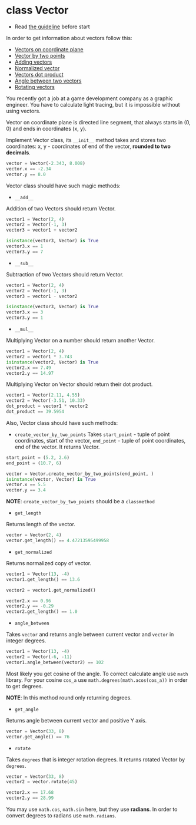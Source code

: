 # class Vector

- Read [the guideline](https://github.com/mate-academy/py-task-guideline/blob/main/README.md) before start

In order to get information about vectors follow this:
- [Vectors on coordinate plane](https://phys.libretexts.org/Bookshelves/University_Physics/Book%3A_University_Physics_(OpenStax)/Book%3A_University_Physics_I_-_Mechanics_Sound_Oscillations_and_Waves_(OpenStax)/02%3A_Vectors/2.04%3A__Coordinate_Systems_and_Components_of_a_Vector_(Part_1))
- [Vector by two points](https://www.varsitytutors.com/precalculus-help/find-a-direction-vector-when-given-two-points)
- [Adding vectors](https://www.dummies.com/article/academics-the-arts/science/physics/how-to-add-vectors-together-148601)
- [Normalized vector](https://mathworld.wolfram.com/NormalizedVector.html)
- [Vectors dot product](https://www.mathsisfun.com/algebra/vectors-dot-product.html)
- [Angle between two vectors](https://www.wikihow.com/Find-the-Angle-Between-Two-Vectors)
- [Rotating vectors](https://matthew-brett.github.io/teaching/rotation_2d.html)

You recently got a job at a game development company as a 
graphic engineer. You have to calculate light tracing, but
it is impossible without using vectors.

Vector on coordinate plane is directed line segment, that always
starts in (0, 0) and ends in coordinates (x, y).

Implement Vector class, its `__init__` method takes and stores two 
coordinates: x, y - coordinates of end of the vector, **rounded 
to two decimals**.
```python
vector = Vector(-2.343, 8.008)
vector.x == -2.34
vector.y == 8.0
```

Vector class should have such magic methods:
- `__add__`

Addition of two Vectors should return Vector.
```python
vector1 = Vector(2, 4)
vector2 = Vector(-1, 3)
vector3 = vector1 + vector2

isinstance(vector3, Vector) is True
vector3.x == 1
vector3.y == 7
```
- `__sub__`

Subtraction of two Vectors should return Vector.
```python
vector1 = Vector(2, 4)
vector2 = Vector(-1, 3)
vector3 = vector1 - vector2

isinstance(vector3, Vector) is True
vector3.x == 3
vector3.y == 1
```
- `__mul__`

Multiplying Vector on a number should return another Vector.
```python
vector1 = Vector(2, 4)
vector2 = vector1 * 3.743
isinstance(vector2, Vector) is True
vector2.x == 7.49
vector2.y == 14.97
```
Multiplying Vector on Vector should return their dot product.
```python
vector1 = Vector(2.11, 4.55)
vector2 = Vector(-3.51, 10.33)
dot_product = vector1 * vector2
dot_product == 39.5954
```

Also, Vector class should have such methods:
- `create_vector_by_two_points`
Takes `start_point` - tuple of point coordinates, start of the vector,
`end_point` - tuple of point coordinates, end of the vector. It returns
Vector.

```python
start_point = (5.2, 2.6)
end_point = (10.7, 6)

vector = Vector.create_vector_by_two_points(end_point, )
isinstance(vector, Vector) is True
vector.x == 5.5
vector.y == 3.4
```
**NOTE**: `create_vector_by_two_points` should be a `classmethod`

- `get_length`

Returns length of the vector.
```python
vector = Vector(2, 4)
vector.get_length() == 4.47213595499958
```
- `get_normalized`

Returns normalized copy of vector.
```python
vector1 = Vector(13, -4)
vector1.get_length() == 13.6

vector2 = vector1.get_normalized()

vector2.x == 0.96
vector2.y == -0.29
vector2.get_length() == 1.0
```
- `angle_between`

Takes `vector` and returns angle between current vector and `vector`
in integer degrees.
```python
vector1 = Vector(13, -4)
vector2 = Vector(-6, -11)
vector1.angle_between(vector2) == 102
```
Most likely you get cosine of the angle. To correct calculate angle
use `math` library.
For your cosine `cos_a` use `math.degrees(math.acos(cos_a))` in order 
to get degrees.

**NOTE**: In this method round only returning degrees.
- `get_angle`

Returns angle between current vector and positive Y axis.
```python
vector = Vector(33, 8)
vector.get_angle() == 76
```
- `rotate`

Takes `degrees` that is integer rotation degrees.
It returns rotated Vector by `degrees`.
```python
vector = Vector(33, 8)
vector2 = vector.rotate(45)

vector2.x == 17.68
vector2.y == 28.99
```
You may use `math.cos`, `math.sin` here, but they use **radians**.
In order to convert degrees to radians use `math.radians`.
